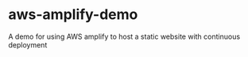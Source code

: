 # aws-amplify-demo
A demo for using AWS amplify to host a static website with continuous deployment
